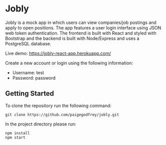 # Jobly

Jobly is a mock app in which users can view companies/job postings and apply to open positions. The app features a user login interface using JSON web token authentication. The frontend is built with React and styled with Bootstrap and the backend is built with Node/Express and uses a PostgreSQL database.

Live demo: https://jobly-react-app.herokuapp.com/

Create a new account or login using the following information:

* Username: test
* Password: password

## Getting Started
To clone the repository run the following command:

```
git clone https://github.com/paigegodfrey/jobly.git
```

In the project directory please run:

```
npm install
npm start
```
